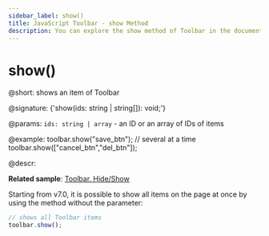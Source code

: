 ```yaml
---
sidebar_label: show()
title: JavaScript Toolbar - show Method 
description: You can explore the show method of Toolbar in the documentation of the DHTMLX JavaScript UI library. Browse developer guides and API reference, try out code examples and live demos, and download a free 30-day evaluation version of DHTMLX Suite 7.
---
```


# show()

@short: shows an item of Toolbar

@signature: {'show(ids: string | string[]): void;'}

@params:
`ids: string | array` - an ID or an array of IDs of items

@example:
toolbar.show("save_btn");
// several at a time
toolbar.show(["cancel_btn","del_btn"]);

@descr:

**Related sample**: [Toolbar. Hide/Show](https://snippet.dhtmlx.com/cldp89u4)

Starting from v7.0, it is possible to show all items on the page at once by using the method without the parameter:

~~~js
// shows all Toolbar items
toolbar.show();
~~~

[comment]: # (@related: toolbar/common_methods.md#hiding-and-showing-controls)

